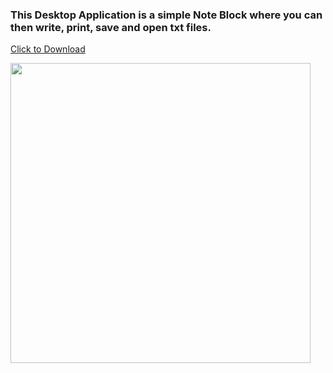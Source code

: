 <h3>
  This Desktop Application is a simple Note Block where you can then write, print, save and open txt files.
</h3>
<a href="<iframe src="https://onedrive.live.com/embed?cid=3D901804BAF2F982&resid=3D901804BAF2F982%219591&authkey=AM8ofLoW7KxVC8Y"download>Click to Download</a>

<p align="left">
  <img src="https://user-images.githubusercontent.com/52591976/79241042-cb46ae80-7e72-11ea-83b5-f84ec27ac853.png"width =480/>
</p>

